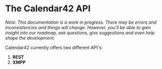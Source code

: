 # The Calendar42 API

_Note: This documentation is a work in progress. There may be errors and inconsistencies and things will change. However, you’ll be able to gain insight into our roadmap, ask questions, give suggestions and even help shape the development._

Calendar42 currently offers two different API's:

1. **REST**
2. **XMPP**

